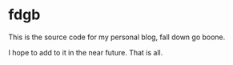 fdgb
====

This is the source code for my personal blog, fall down go boone.

I hope to add to it in the near future. That is all.
